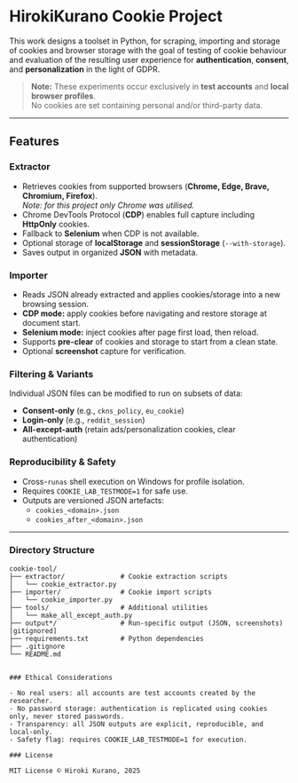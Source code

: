 # HirokiKurano Cookie Project

This work designs a toolset in Python, for scraping, importing and storage of cookies and browser storage with the goal of testing of cookie behaviour and evaluation of the resulting user experience for **authentication**, **consent**, and **personalization** in the light of GDPR.

> **Note:** These experiments occur exclusively in **test accounts** and **local browser profiles**.  
> No cookies are set containing personal and/or third-party data.

---

## Features

### Extractor
- Retrieves cookies from supported browsers (**Chrome, Edge, Brave, Chromium, Firefox**).  
  *Note: for this project only Chrome was utilised.*
- Chrome DevTools Protocol (**CDP**) enables full capture including **HttpOnly** cookies.
- Fallback to **Selenium** when CDP is not available.
- Optional storage of **localStorage** and **sessionStorage** (`--with-storage`).
- Saves output in organized **JSON** with metadata.

### Importer
- Reads JSON already extracted and applies cookies/storage into a new browsing session.
- **CDP mode:** apply cookies before navigating and restore storage at document start.
- **Selenium mode:** inject cookies after page first load, then reload.
- Supports **pre-clear** of cookies and storage to start from a clean state.
- Optional **screenshot** capture for verification.

### Filtering & Variants
Individual JSON files can be modified to run on subsets of data:
- **Consent-only** (e.g., `ckns_policy`, `eu_cookie`)
- **Login-only** (e.g., `reddit_session`)
- **All-except-auth** (retain ads/personalization cookies, clear authentication)

### Reproducibility & Safety
- Cross-`runas` shell execution on Windows for profile isolation.
- Requires `COOKIE_LAB_TESTMODE=1` for safe use.
- Outputs are versioned JSON artefacts:
  - `cookies_<domain>.json`
  - `cookies_after_<domain>.json`

---

### Directory Structure

```text
cookie-tool/
├── extractor/              # Cookie extraction scripts
│   └── cookie_extractor.py
├── importer/               # Cookie import scripts
│   └── cookie_importer.py
├── tools/                  # Additional utilities
│   └── make_all_except_auth.py
├── output*/                # Run-specific output (JSON, screenshots) [gitignored]
├── requirements.txt        # Python dependencies
├── .gitignore
└── README.md


### Ethical Considerations

- No real users: all accounts are test accounts created by the researcher.
- No password storage: authentication is replicated using cookies only, never stored passwords.
- Transparency: all JSON outputs are explicit, reproducible, and local-only.
- Safety flag: requires COOKIE_LAB_TESTMODE=1 for execution.

### License

MIT License © Hiroki Kurano, 2025